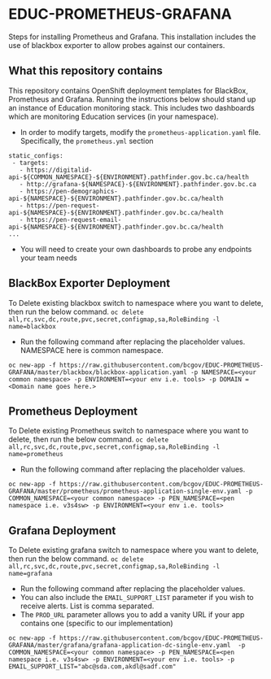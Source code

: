 # EDUC-PROMETHEUS-GRAFANA

Steps for installing Prometheus and Grafana. This installation includes the use of blackbox exporter to allow probes against our containers.  

## What this repository contains
This repository contains OpenShift deployment templates for BlackBox, Prometheus and Grafana. Running the instructions below should stand up an instance of Education monitoring stack. This includes two dashboards which are monitoring Education services (in your namespace). 
* In order to modify targets, modify the `prometheus-application.yaml` file. Specifically, the `prometheus.yml` section
```
static_configs:
 - targets:
   - https://digitalid-api-${COMMON_NAMESPACE}-${ENVIRONMENT}.pathfinder.gov.bc.ca/health
   - http://grafana-${NAMESPACE}-${ENVIRONMENT}.pathfinder.gov.bc.ca
   - https://pen-demographics-api-${NAMESPACE}-${ENVIRONMENT}.pathfinder.gov.bc.ca/health
   - https://pen-request-api-${NAMESPACE}-${ENVIRONMENT}.pathfinder.gov.bc.ca/health
   - https://pen-request-email-api-${NAMESPACE}-${ENVIRONMENT}.pathfinder.gov.bc.ca/health
...
```
* You will need to create your own dashboards to probe any endpoints your team needs

## BlackBox Exporter Deployment
To Delete existing blackbox switch to namespace where you want to delete, then run the below command.
`oc delete all,rc,svc,dc,route,pvc,secret,configmap,sa,RoleBinding -l name=blackbox`

* Run the following command after replacing the placeholder values. NAMESPACE here is common namespace.

```
oc new-app -f https://raw.githubusercontent.com/bcgov/EDUC-PROMETHEUS-GRAFANA/master/blackbox/blackbox-application.yaml -p NAMESPACE=<your common namespace> -p ENVIRONMENT=<your env i.e. tools> -p DOMAIN =<Domain name goes here.>
```

## Prometheus Deployment
To Delete existing Prometheus switch to namespace where you want to delete, then run the below command.
`oc delete all,rc,svc,dc,route,pvc,secret,configmap,sa,RoleBinding -l name=prometheus`

* Run the following command after replacing the placeholder values.

```
oc new-app -f https://raw.githubusercontent.com/bcgov/EDUC-PROMETHEUS-GRAFANA/master/prometheus/prometheus-application-single-env.yaml -p COMMON_NAMESPACE=<your common namespace> -p PEN_NAMESPACE=<pen namespace i.e. v3s4sw> -p ENVIRONMENT=<your env i.e. tools> 
```

## Grafana Deployment

To Delete existing grafana switch to namespace where you want to delete, then run the below command.
`oc delete all,rc,svc,dc,route,pvc,secret,configmap,sa,RoleBinding -l name=grafana`

* Run the following command after replacing the placeholder values.
* You can also include the `EMAIL_SUPPORT_LIST` parameter if you wish to receive alerts. List is comma separated. 
* The `PROD_URL` parameter allows you to add a vanity URL if your app contains one (specific to our implementation)

```
oc new-app -f https://raw.githubusercontent.com/bcgov/EDUC-PROMETHEUS-GRAFANA/master/grafana/grafana-application-dc-single-env.yaml  -p COMMON_NAMESPACE=<your common namespace> -p PEN_NAMESPACE=<pen namespace i.e. v3s4sw> -p ENVIRONMENT=<your env i.e. tools> -p EMAIL_SUPPORT_LIST="abc@sda.com,akdl@sadf.com"
```

